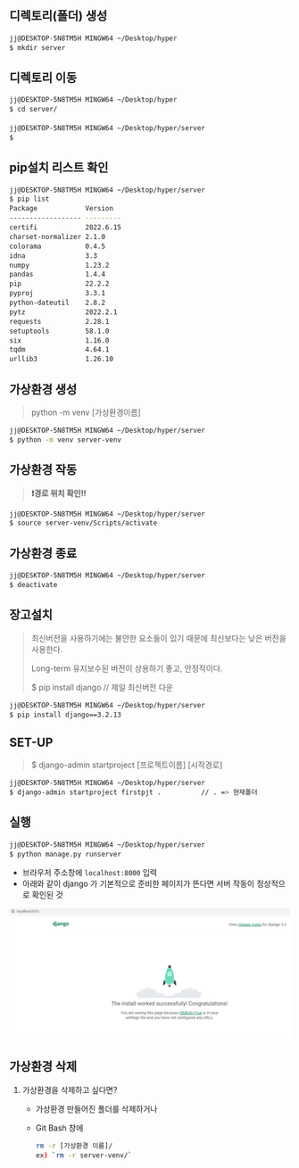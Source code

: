 ## 디렉토리(폴더) 생성

```bash
jj@DESKTOP-5N8TM5H MINGW64 ~/Desktop/hyper
$ mkdir server
```



## 디렉토리 이동

```bash
jj@DESKTOP-5N8TM5H MINGW64 ~/Desktop/hyper
$ cd server/

jj@DESKTOP-5N8TM5H MINGW64 ~/Desktop/hyper/server
$
```



## pip설치 리스트 확인

```bash
jj@DESKTOP-5N8TM5H MINGW64 ~/Desktop/hyper/server
$ pip list
Package            Version
------------------ ---------
certifi            2022.6.15
charset-normalizer 2.1.0
colorama           0.4.5
idna               3.3
numpy              1.23.2
pandas             1.4.4
pip                22.2.2
pyproj             3.3.1
python-dateutil    2.8.2
pytz               2022.2.1
requests           2.28.1
setuptools         58.1.0
six                1.16.0
tqdm               4.64.1
urllib3            1.26.10

```



## 가상환경 생성

> python -m venv [가상환경이름]

```bash
jj@DESKTOP-5N8TM5H MINGW64 ~/Desktop/hyper/server
$ python -m venv server-venv
```



## 가상환경 작동

> **❗경로 위치 확인!!**

```bash
jj@DESKTOP-5N8TM5H MINGW64 ~/Desktop/hyper/server
$ source server-venv/Scripts/activate
```



## 가상환경 종료

```bash
jj@DESKTOP-5N8TM5H MINGW64 ~/Desktop/hyper/server
$ deactivate
```



## 장고설치

> 최신버전을 사용하기에는 불안한 요소들이 있기 때문에 최신보다는 낮은 버전을 사용한다.
>
>  Long-term 유지보수된 버전이 상용하기 좋고, 안정적이다.
>
> $ pip install django // 제일 최신버전 다운

```bash
jj@DESKTOP-5N8TM5H MINGW64 ~/Desktop/hyper/server
$ pip install django==3.2.13
```



## SET-UP

>$ django-admin startproject [프로젝트이름] [시작경로]

```bash
jj@DESKTOP-5N8TM5H MINGW64 ~/Desktop/hyper/server
$ django-admin startproject firstpjt . 			// . => 현재폴더
```



## 실행

```bash
jj@DESKTOP-5N8TM5H MINGW64 ~/Desktop/hyper/server
$ python manage.py runserver
```

- 브라우저 주소창에 `localhost:8000` 입력
- 아래와 같이 django 가 기본적으로 준비한 페이지가 뜬다면 서버 작동이 정상적으로 확인된 것

![image-20220921224220639](../Markdown.assets/image-20220921224220639.png)



## 가상환경 삭제

1. 가상환경을 삭제하고 싶다면?

   - 가상환경 만들어진 폴더를 삭제하거나

   - Git Bash 창에

     ```bash
     rm -r [가상환경 이름]/
     ex) `rm -r server-venv/`
     ```

     

